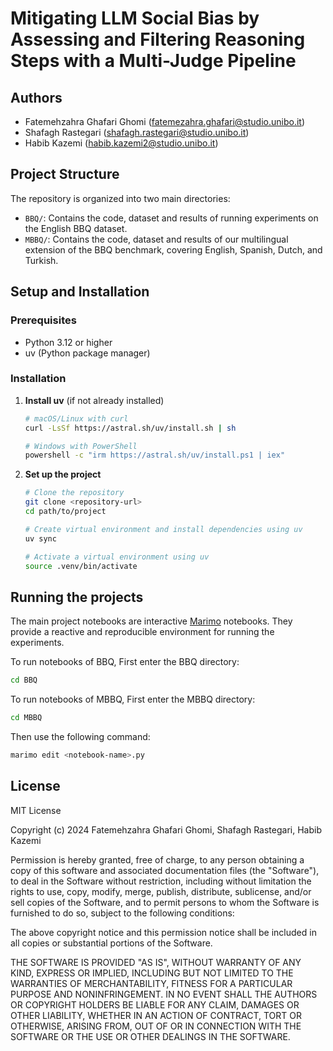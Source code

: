 # Mitigating LLM Social Bias by Assessing and Filtering Reasoning Steps with a Multi-Judge Pipeline

## Authors

- Fatemehzahra Ghafari Ghomi (<fatemezahra.ghafari@studio.unibo.it>)
- Shafagh Rastegari (<shafagh.rastegari@studio.unibo.it>)
- Habib Kazemi (<habib.kazemi2@studio.unibo.it>)

## Project Structure

The repository is organized into two main directories:

- `BBQ/`: Contains the code, dataset and results of running experiments on the English BBQ dataset.
- `MBBQ/`: Contains the code, dataset and results of our multilingual extension of the BBQ benchmark, covering English, Spanish, Dutch, and Turkish.

## Setup and Installation

### Prerequisites

- Python 3.12 or higher
- uv (Python package manager)

### Installation

1. **Install uv** (if not already installed)

   ```bash
   # macOS/Linux with curl
   curl -LsSf https://astral.sh/uv/install.sh | sh

   # Windows with PowerShell
   powershell -c "irm https://astral.sh/uv/install.ps1 | iex"

   ```

2. **Set up the project**

   ```bash
   # Clone the repository
   git clone <repository-url>
   cd path/to/project
   
   # Create virtual environment and install dependencies using uv
   uv sync

   # Activate a virtual environment using uv
   source .venv/bin/activate
   ```

## Running the projects

The main project notebooks are interactive [Marimo](https://marimo.io/) notebooks. They provide a reactive and reproducible environment for running the experiments.

To run notebooks of BBQ, First enter the BBQ directory:

```bash
cd BBQ
```

To run notebooks of MBBQ, First enter the MBBQ directory:

```bash
cd MBBQ
```

Then use the following command:

```bash
marimo edit <notebook-name>.py
```

## License

MIT License

Copyright (c) 2024 Fatemehzahra Ghafari Ghomi, Shafagh Rastegari, Habib Kazemi

Permission is hereby granted, free of charge, to any person obtaining a copy
of this software and associated documentation files (the "Software"), to deal
in the Software without restriction, including without limitation the rights
to use, copy, modify, merge, publish, distribute, sublicense, and/or sell
copies of the Software, and to permit persons to whom the Software is
furnished to do so, subject to the following conditions:

The above copyright notice and this permission notice shall be included in all
copies or substantial portions of the Software.

THE SOFTWARE IS PROVIDED "AS IS", WITHOUT WARRANTY OF ANY KIND, EXPRESS OR
IMPLIED, INCLUDING BUT NOT LIMITED TO THE WARRANTIES OF MERCHANTABILITY,
FITNESS FOR A PARTICULAR PURPOSE AND NONINFRINGEMENT. IN NO EVENT SHALL THE
AUTHORS OR COPYRIGHT HOLDERS BE LIABLE FOR ANY CLAIM, DAMAGES OR OTHER
LIABILITY, WHETHER IN AN ACTION OF CONTRACT, TORT OR OTHERWISE, ARISING FROM,
OUT OF OR IN CONNECTION WITH THE SOFTWARE OR THE USE OR OTHER DEALINGS IN THE
SOFTWARE.
